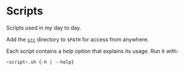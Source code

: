 # Scripts

Scripts used in my day to day.

Add the [`src`](src) directory to `$PATH` for access from anywhere.

Each script contains a *help* option that explains its usage. Run it with:
```bash
<script>.sh {-h | --help}
```
